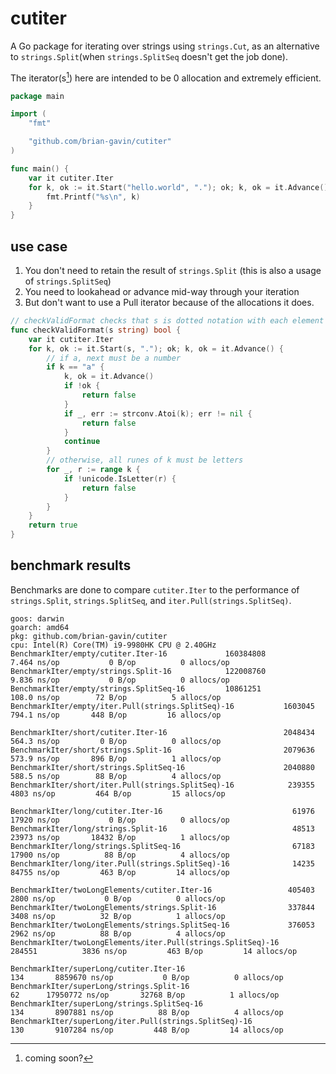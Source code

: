 # cutiter

A Go package for iterating over strings using `strings.Cut`, as an alternative to `strings.Split`(when `strings.SplitSeq` doesn't get the job done).

The iterator(s[^1]) here are intended to be 0 allocation and extremely efficient.

```go
package main

import (
	"fmt"

	"github.com/brian-gavin/cutiter"
)

func main() {
	var it cutiter.Iter
	for k, ok := it.Start("hello.world", "."); ok; k, ok = it.Advance() {
		fmt.Printf("%s\n", k)
	}
}
```

## use case

1. You don't need to retain the result of `strings.Split` (this is also a usage of `strings.SplitSeq`)
2. You need to lookahead or advance mid-way through your iteration
3. But don't want to use a Pull iterator because of the allocations it does.

```go
// checkValidFormat checks that s is dotted notation with each element being <letter>+ OR a.<number>
func checkValidFormat(s string) bool {
	var it cutiter.Iter
	for k, ok := it.Start(s, "."); ok; k, ok = it.Advance() {
		// if a, next must be a number
		if k == "a" {
			k, ok = it.Advance()
			if !ok {
				return false
			}
			if _, err := strconv.Atoi(k); err != nil {
				return false
			}
			continue
		}
		// otherwise, all runes of k must be letters
		for _, r := range k {
			if !unicode.IsLetter(r) {
				return false
			}
		}
	}
	return true
}
```

## benchmark results

Benchmarks are done to compare `cutiter.Iter` to the performance of `strings.Split`, `strings.SplitSeq`, and `iter.Pull(strings.SplitSeq)`.

```
goos: darwin
goarch: amd64
pkg: github.com/brian-gavin/cutiter
cpu: Intel(R) Core(TM) i9-9980HK CPU @ 2.40GHz
BenchmarkIter/empty/cutiter.Iter-16         	160384808	         7.464 ns/op	       0 B/op	       0 allocs/op
BenchmarkIter/empty/strings.Split-16        	122008760	         9.836 ns/op	       0 B/op	       0 allocs/op
BenchmarkIter/empty/strings.SplitSeq-16     	10861251	       108.0 ns/op	      72 B/op	       5 allocs/op
BenchmarkIter/empty/iter.Pull(strings.SplitSeq)-16         	 1603045	       794.1 ns/op	     448 B/op	      16 allocs/op

BenchmarkIter/short/cutiter.Iter-16                        	 2048434	       564.3 ns/op	       0 B/op	       0 allocs/op
BenchmarkIter/short/strings.Split-16                       	 2079636	       573.9 ns/op	     896 B/op	       1 allocs/op
BenchmarkIter/short/strings.SplitSeq-16                    	 2040880	       588.5 ns/op	      88 B/op	       4 allocs/op
BenchmarkIter/short/iter.Pull(strings.SplitSeq)-16         	  239355	      4803 ns/op	     464 B/op	      15 allocs/op

BenchmarkIter/long/cutiter.Iter-16                         	   61976	     17920 ns/op	       0 B/op	       0 allocs/op
BenchmarkIter/long/strings.Split-16                        	   48513	     23973 ns/op	   18432 B/op	       1 allocs/op
BenchmarkIter/long/strings.SplitSeq-16                     	   67183	     17900 ns/op	      88 B/op	       4 allocs/op
BenchmarkIter/long/iter.Pull(strings.SplitSeq)-16          	   14235	     84755 ns/op	     463 B/op	      14 allocs/op

BenchmarkIter/twoLongElements/cutiter.Iter-16              	  405403	      2800 ns/op	       0 B/op	       0 allocs/op
BenchmarkIter/twoLongElements/strings.Split-16             	  337844	      3408 ns/op	      32 B/op	       1 allocs/op
BenchmarkIter/twoLongElements/strings.SplitSeq-16          	  376053	      2962 ns/op	      88 B/op	       4 allocs/op
BenchmarkIter/twoLongElements/iter.Pull(strings.SplitSeq)-16         	  284551	      3836 ns/op	     463 B/op	      14 allocs/op

BenchmarkIter/superLong/cutiter.Iter-16                              	     134	   8859670 ns/op	       0 B/op	       0 allocs/op
BenchmarkIter/superLong/strings.Split-16                             	      62	  17950772 ns/op	   32768 B/op	       1 allocs/op
BenchmarkIter/superLong/strings.SplitSeq-16                          	     134	   8907881 ns/op	      88 B/op	       4 allocs/op
BenchmarkIter/superLong/iter.Pull(strings.SplitSeq)-16               	     130	   9107284 ns/op	     448 B/op	      14 allocs/op
```

[^1]: coming soon?
